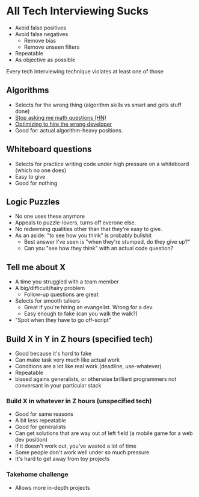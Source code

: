 # All Tech Interviewing Sucks

- Avoid false positives
- Avoid false negatives
  - Remove bias
  - Remove unseen filters
- Repeatable
- As objective as possible

Every tech interviewing technique violates at least one of those

## Algorithms
- Selects for the wrong thing (algorithm skills vs smart and gets stuff done)
- [Stop asking me math questions (HN)](https://news.ycombinator.com/item?id=6583580)
- [Optimizing to hire the wrong developer](https://medium.com/p/9a3781d57c4b)
- Good for: actual algorithm-heavy positions.

## Whiteboard questions
- Selects for practice writing code under high pressure on a whiteboard (which no one does)
- Easy to give
- Good for nothing

## Logic Puzzles
- No one uses these anymore
- Appeals to puzzle-lovers, turns off everone else.
- No redeeming qualities other than that they're easy to give.
- As an aside: "to see how you think" is probably bullshit
  - Best answer I've seen is "when they're stumped, do they give up?"
  - Can you "see how they think" with an actual code question?

## Tell me about X
- A time you struggled with a team member
- A big/difficult/hairy problem
  - Follow-up questions are great
- Selects for smooth talkers
  - Great if you're hiring an evangelist.  Wrong for a dev.
  - Easy enough to fake (can you walk the walk?)
- "Spot when they have to go off-script"

## Build X in Y in Z hours (specified tech)
- Good because it's hard to fake
- Can make task very much like actual work
- Conditions are a lot like real work (deadline, use-whatever)
- Repeatable
- biased agains generalists, or otherwise brilliant programmers not conversant in your particular stack

### Build X in whatever in Z hours (unspecified tech)
- Good for same reasons
- A bit less repeatable
- Good for generalists
- Can get solutions that are way out of left field (a mobile game for a web dev position)
- If it doesn't work out, you've wasted a lot of time
- Some people don't work well under so much pressure
- It's hard to get away from toy projects

### Takehome challenge
- Allows more in-depth projects
